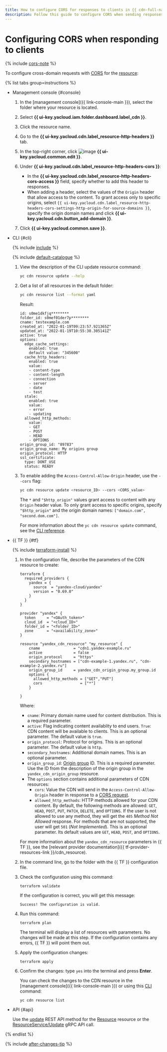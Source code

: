 ```yaml
---
title: How to configure CORS for responses to clients in {{ cdn-full-name }}
description: Follow this guide to configure CORS when sending responses to clients.
---
```


# Configuring CORS when responding to clients

{% include [cors-note](../../../_includes/cdn/cors-note.md) %}

To configure cross-domain requests with [CORS](../../concepts/cors.md) for the [resource](../../concepts/resource.md):

{% list tabs group=instructions %}

- Management console {#console}

  1. In the [management console]({{ link-console-main }}), select the folder where your resource is located.

  1. Select **{{ ui-key.yacloud.iam.folder.dashboard.label_cdn }}**.

  1. Click the resource name.

  1. Go to the **{{ ui-key.yacloud.cdn.label_resource-http-headers }}** tab.

  1. In the top-right corner, click ![image](../../../_assets/console-icons/pencil.svg) **{{ ui-key.yacloud.common.edit }}**.

  1. Under **{{ ui-key.yacloud.cdn.label_resource-http-headers-cors }}**:

      * In the **{{ ui-key.yacloud.cdn.label_resource-http-headers-cors-access }}** field, specify whether to add this header to responses.
      * When adding a header, select the values of the `Origin` header that allow access to the content. To grant access only to specific origins, select `{{ ui-key.yacloud.cdn.label_resource-http-headers-cors-settings-http-origin-for-source-domains }}`, specify the origin domain names and click **{{ ui-key.yacloud.cdn.button_add-domain }}**.

  1. Click **{{ ui-key.yacloud.common.save }}**.

- CLI {#cli}

  {% include [include](../../../_includes/cli-install.md) %}

  {% include [default-catalogue](../../../_includes/default-catalogue.md) %}

  1. View the description of the CLI update resource command:

      ```bash
      yc cdn resource update --help
      ```

  1. Get a list of all resources in the default folder:

      ```bash
      yc cdn resource list --format yaml
      ```

      Result:

      ```text
      id: s0me1dkfjq********
      folder_id: s0mef01der7p********
      cname: testexample.com
      created_at: "2022-01-19T09:23:57.921365Z"
      updated_at: "2022-01-19T10:55:30.305141Z"
      active: true
      options:
        edge_cache_settings:
          enabled: true
          default value: "345600"
        cache_http_headers:
          enabled: true
          value:
          - content-type
          - content-length
          - connection
          - server
          - date
          - test
        stale:
          enabled: true
          value:
          - error
          - updating
        allowed_http_methods:
          value:
          - GET
          - POST
          - HEAD
          - OPTIONS
      origin_group_id: "89783"
      origin_group_name: My origins group
      origin_protocol: HTTP
      ssl_certificate:
        type: DONT_USE
        status: READY
      ```

  1. To enable adding the `Access-Control-Allow-Origin` header, use the `--cors` flag:

      ```bash
      yc cdn resource update <resource_ID> --cors <CORS_value>
      ```
      The `*` and `"$http_origin"` values grant access to content with any `Origin` header value. To only grant access to specific origins, specify `"$http_origin"` and the origin domain names: `["domain.com", "second.dom.com"]`.

      For more information about the `yc cdn resource update` command, see the [CLI reference](../../../cli/cli-ref/managed-services/cdn/resource/update.md).

- {{ TF }} {#tf}

  {% include [terraform-install](../../../_includes/terraform-install.md) %}

  1. In the configuration file, describe the parameters of the CDN resource to create:


      ```hcl
      terraform {
        required_providers {
          yandex = {
            source  = "yandex-cloud/yandex"
            version = "0.69.0"
          }
        }
      }

      provider "yandex" {
        token     = "<OAuth_token>"
        cloud_id  = "<cloud_ID>"
        folder_id = "<folder_ID>"
        zone      = "<availability_zone>"
      }

      resource "yandex_cdn_resource" "my_resource" {
          cname               = "cdn1.yandex-example.ru"
          active              = false
          origin_protocol     = "https"
          secondary_hostnames = ["cdn-example-1.yandex.ru", "cdn-example-2.yandex.ru"]
          origin_group_id     = yandex_cdn_origin_group.my_group.id
          options {
            allowed_http_methods = ["GET","PUT"]
            cors                 = ["*"]
          }

      }
      ```



      Where:

      * `cname`: Primary domain name used for content distribution. This is a required parameter.
      * `active`: Flag indicating content availablity to end users. `True`: CDN content will be available to clients. This is an optional parameter. The default value is `true`.
      * `origin_protocol`: Protocol for origins. This is an optional parameter. The default value is `http`.
      * `secondary_hostnames`: Additional domain names. This is an optional parameter.
      * `origin_group_id`: [Origin group](../../concepts/origins.md) ID. This is a required parameter. Use the ID from the description of the origin group in the `yandex_cdn_origin_group` resource.
      * The `options` section contains additional parameters of CDN resources:
         * `cors`: Value the CDN will send in the `Access-Control-Allow-Origin` header in response to a [CORS request](../../concepts/cors.md).
         * `allowed_http_methods`: HTTP methods allowed for your CDN content. By default, the following methods are allowed: `GET`, `HEAD`, `POST`, `PUT`, `PATCH`, `DELETE`, and `OPTIONS`. If the user is not allowed to use any method, they will get the `405` _Method Not Allowed_ response. For methods that are not supported, the user will get `501` (_Not Implemented_). This is an optional parameter. Its default values are `GET`, `HEAD`, `POST`, and `OPTIONS`.

      For more information about the `yandex_cdn_resource` parameters in {{ TF }}, see the [relevant provider documentation]({{ tf-provider-resources-link }}/cdn_resource).

  1. In the command line, go to the folder with the {{ TF }} configuration file.

  1. Check the configuration using this command:
     ```
     terraform validate
     ```

     If the configuration is correct, you will get this message:

     ```
     Success! The configuration is valid.
     ```

  1. Run this command:
     ```
     terraform plan
     ```

     The terminal will display a list of resources with parameters. No changes will be made at this step. If the configuration contains any errors, {{ TF }} will point them out.

  1. Apply the configuration changes:
     ```
     terraform apply
     ```

  1. Confirm the changes: type `yes` into the terminal and press **Enter**.

     You can check the changes to the CDN resource in the [management console]({{ link-console-main }}) or using this [CLI](../../../cli/quickstart.md) command:

     ```
     yc cdn resource list
     ```

- API {#api}

  Use the [update](../../api-ref/Resource/update.md) REST API method for the [Resource](../../api-ref/Resource/index.md) resource or the [ResourceService/Update](../../api-ref/grpc/Resource/update.md) gRPC API call.

{% endlist %}

{% include [after-changes-tip](../../../_includes/cdn/after-changes-tip.md) %}
